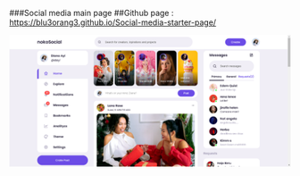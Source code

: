 ###Social media main page
##Github page : https://blu3orang3.github.io/Social-media-starter-page/

![plot](images/screen_snip.png)
